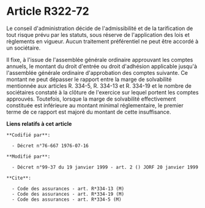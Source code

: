 # Article R322-72

Le conseil d'administration décide de l'admissibilité et de la tarification de tout risque prévu par les statuts, sous
réserve de l'application des lois et règlements en vigueur. Aucun traitement préférentiel ne peut être accordé à un
sociétaire.

Il fixe, à l'issue de l'assemblée générale ordinaire approuvant les comptes annuels, le montant du droit d'entrée ou droit
d'adhésion applicable jusqu'à l'assemblée générale ordinaire d'approbation des comptes suivante. Ce montant ne peut dépasser
le rapport entre la marge de solvabilité mentionnée aux articles R. 334-5, R. 334-13 et R. 334-19 et le nombre de sociétaires
constaté à la clôture de l'exercice sur lequel portent les comptes approuvés. Toutefois, lorsque la marge de solvabilité
effectivement constituée est inférieure au montant minimal réglementaire, le premier terme de ce rapport est majoré du
montant de cette insuffisance.

**Liens relatifs à cet article**

	**Codifié par**:

	  - Décret n°76-667 1976-07-16

	**Modifié par**:

	  - Décret n°99-37 du 19 janvier 1999 - art. 2 () JORF 20 janvier 1999

	**Cite**:

	  - Code des assurances - art. R*334-13 (M)
	  - Code des assurances - art. R*334-19 (M)
	  - Code des assurances - art. R*334-5 (M)
